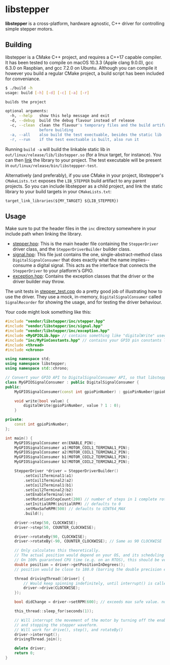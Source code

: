 # libstepper

**libstepper** is a cross-platform, hardware agnostic, C++ driver for controlling simple stepper motors. 


## Building

libstepper is a CMake C++ project, and requires a C++17 capable compiler. It has been tested to compile on macOS 10.3.3 (Apple clang 9.0.0), gcc 6.3.0 on Raspbian, and gcc 7.2.0 on Ubuntu. Although you can compile it however you build a regular CMake project, a build script has been included for conveniance.

```sh
$ ./build -h
usage: build [-h] [-d] [-c] [-a] [-r]

builds the project

optional arguments:
  -h, --help   show this help message and exit
  -d, --debug  build the debug flavour instead of release
  -c, --clean  clean the flavour's temporary files and the build artifacts
               before building
  -a, --all    also build the test exectuable, besides the static lib
  -r, --run    if the test exectuable is built, also run it
```

Running `build -a` will build the linkable static lib in `out/linux/release/lib/libstepper.so` (for a linux target, for instance). You can then [link](https://stackoverflow.com/a/1705972) the library to your project. The test executable will be present in `out/linux/release/bin/libsteppper-test`.

Alternatively (and preferably), if you use CMake in your project, libstepper's `CMakeLists.txt` exposes the `LIB_STEPPER` build artifact to any parent projects. So you can include libstepper as a child project, and link the static library to your build targets in your `CMakeLists.txt`:

```
target_link_libraries(${MY_TARGET} ${LIB_STEPPER})
```

## Usage

Make sure to put the header files in the `inc` directory somewhere in your include path when linking the library.

* [stepper.hpp]: This is the main header file containing the `StepperDriver` driver class, and the `StepperDriverBuilder` builder class.
* [signal.hpp]: This file just contains the one, single-abstract-method class `DigitalSignalConsumer` that does exactly what the name implies--consume a digital signal. This acts as the interface that connects the `StepperDriver` to your platform's GPIO.
* [exception.hpp]: Contains the exception classes that the driver or the driver builder may throw.

The unit tests in [stepper_test.cpp] do a pretty good job of illustrating how to use the driver. They use a mock, in-memory, `DigitalSignalConsumer` called `SignalRecorder` for showing the usage, and for testing the driver behaviour. 

Your code might look something like this:

```cpp
#include "vendor/libstepper/inc/stepper.hpp"
#include "vendor/libstepper/inc/signal.hpp"
#include "vendor/libstepper/inc/exception.hpp"
#include <MyGPIOLib.hpp> // contains something like "digitalWrite" used below
#include "inc/MyPinConstants.hpp" // contains your GPIO pin constants like the ones used below
#include <thread>
#include <chrono>

using namespace std;
using namespace libstepper;
using namespace std::chrono;

// Convert your GPIO API to DigitalSignalConsumer API, so that libstepper can interface with it
class MyGPIOSignalConsumer : public DigitalSignalConsumer {
public:
    MyGPIOSignalConsumer(const int gpioPinNumber) : gpioPinNumber(gpioPinNumber) {}

    void write(bool value) {
        digitalWrite(gpioPinNumber, value ? 1 : 0);
    }

private:
    const int gpioPinNumber;
};

int main() {
    MyGPIOSignalConsumer en(ENABLE_PIN);
    MyGPIOSignalConsumer a1(MOTOR_COIL1_TERMINAL1_PIN);
    MyGPIOSignalConsumer a2(MOTOR_COIL1_TERMINAL2_PIN);
    MyGPIOSignalConsumer b1(MOTOR_COIL2_TERMINAL1_PIN);
    MyGPIOSignalConsumer b2(MOTOR_COIL2_TERMINAL2_PIN);

    StepperDriver *driver = StepperDriverBuilder()
        .setCoil1Terminal1(a1)
        .setCoil1Terminal2(a2)
        .setCoil2Terminal1(b1)
        .setCoil2Terminal2(b2)
        .setEnableTerminal(en)
        .setRotationStepCount(200) // number of steps in 1 complete rotation for your stepper
        .setInitialRPM(initialRPM) // defaults to 0
        .setMaxSafeRPM(500) // defaults to UINT64_MAX
        .build();

    driver->step(50, CLOCKWISE);
    driver->step(50, COUNTER_CLOCKWISE);

    driver->rotateBy(90, CLOCKWISE);
    driver->rotateBy(-90, COUNTER_CLOCKWISE); // Same as 90 CLOCKWISE

    // Only calculates this theoretically.
    // The actual position would depend on your OS, and its scheduling policies.
    // On 100% guaranteed CPU time (e.g. on an RTOS), this should be very close to the real position.
    double position = driver->getPositionInDegrees();
    // position would be close to 180.0 (barring the double precision errors).

    thread drivingThread([driver] {
        // Would keep spinning indefinitely, until interrupt() is called from any thread.
        driver->drive(CLOCKWISE);
    });

    bool didChange = driver->setRPM(600); // exceeds max safe value. no-op. didChange == false

    this_thread::sleep_for(seconds(1));

    // Will interrupt the movement of the motor by turning off the enable pin, 
    // and stopping the stepper waveform. 
    // Will work for drive(), step(), and rotateBy()
    driver->interrupt();
    drivingThread.join();

    delete driver;
    return 0;
}
```

[stepper.hpp]: ./inc/stepper.hpp
[signal.hpp]: ./inc/stepper.hpp
[exception.hpp]: ./inc/exception.hpp
[stepper_test.cpp]: ./test/stepper_test.cpp
